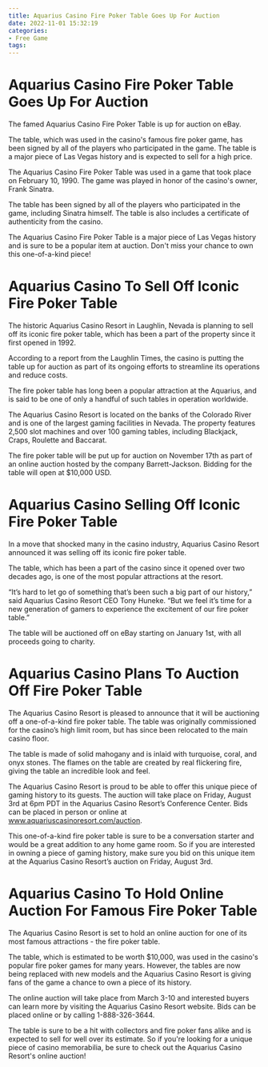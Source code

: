 ```yaml
---
title: Aquarius Casino Fire Poker Table Goes Up For Auction
date: 2022-11-01 15:32:19
categories:
- Free Game
tags:
---
```



#  Aquarius Casino Fire Poker Table Goes Up For Auction

The famed Aquarius Casino Fire Poker Table is up for auction on eBay.

The table, which was used in the casino's famous fire poker game, has been signed by all of the players who participated in the game. The table is a major piece of Las Vegas history and is expected to sell for a high price.

The Aquarius Casino Fire Poker Table was used in a game that took place on February 10, 1990. The game was played in honor of the casino's owner, Frank Sinatra.

The table has been signed by all of the players who participated in the game, including Sinatra himself. The table is also includes a certificate of authenticity from the casino.

The Aquarius Casino Fire Poker Table is a major piece of Las Vegas history and is sure to be a popular item at auction. Don't miss your chance to own this one-of-a-kind piece!

#  Aquarius Casino To Sell Off Iconic Fire Poker Table

The historic Aquarius Casino Resort in Laughlin, Nevada is planning to sell off its iconic fire poker table, which has been a part of the property since it first opened in 1992.

According to a report from the Laughlin Times, the casino is putting the table up for auction as part of its ongoing efforts to streamline its operations and reduce costs.

The fire poker table has long been a popular attraction at the Aquarius, and is said to be one of only a handful of such tables in operation worldwide.

The Aquarius Casino Resort is located on the banks of the Colorado River and is one of the largest gaming facilities in Nevada. The property features 2,500 slot machines and over 100 gaming tables, including Blackjack, Craps, Roulette and Baccarat.

The fire poker table will be put up for auction on November 17th as part of an online auction hosted by the company Barrett-Jackson. Bidding for the table will open at $10,000 USD.

#  Aquarius Casino Selling Off Iconic Fire Poker Table

In a move that shocked many in the casino industry, Aquarius Casino Resort announced it was selling off its iconic fire poker table.

The table, which has been a part of the casino since it opened over two decades ago, is one of the most popular attractions at the resort.

“It’s hard to let go of something that’s been such a big part of our history,” said Aquarius Casino Resort CEO Tony Huneke. “But we feel it’s time for a new generation of gamers to experience the excitement of our fire poker table.”

The table will be auctioned off on eBay starting on January 1st, with all proceeds going to charity.

#  Aquarius Casino Plans To Auction Off Fire Poker Table

The Aquarius Casino Resort is pleased to announce that it will be auctioning off a one-of-a-kind fire poker table. The table was originally commissioned for the casino’s high limit room, but has since been relocated to the main casino floor.

The table is made of solid mahogany and is inlaid with turquoise, coral, and onyx stones. The flames on the table are created by real flickering fire, giving the table an incredible look and feel.

The Aquarius Casino Resort is proud to be able to offer this unique piece of gaming history to its guests. The auction will take place on Friday, August 3rd at 6pm PDT in the Aquarius Casino Resort’s Conference Center. Bids can be placed in person or online at www.aquariuscasinoresort.com/auction.

This one-of-a-kind fire poker table is sure to be a conversation starter and would be a great addition to any home game room. So if you are interested in owning a piece of gaming history, make sure you bid on this unique item at the Aquarius Casino Resort’s auction on Friday, August 3rd.

#  Aquarius Casino To Hold Online Auction For Famous Fire Poker Table

The Aquarius Casino Resort is set to hold an online auction for one of its most famous attractions - the fire poker table.

The table, which is estimated to be worth $10,000, was used in the casino's popular fire poker games for many years. However, the tables are now being replaced with new models and the Aquarius Casino Resort is giving fans of the game a chance to own a piece of its history.

The online auction will take place from March 3-10 and interested buyers can learn more by visiting the Aquarius Casino Resort website. Bids can be placed online or by calling 1-888-326-3644.

The table is sure to be a hit with collectors and fire poker fans alike and is expected to sell for well over its estimate. So if you're looking for a unique piece of casino memorabilia, be sure to check out the Aquarius Casino Resort's online auction!